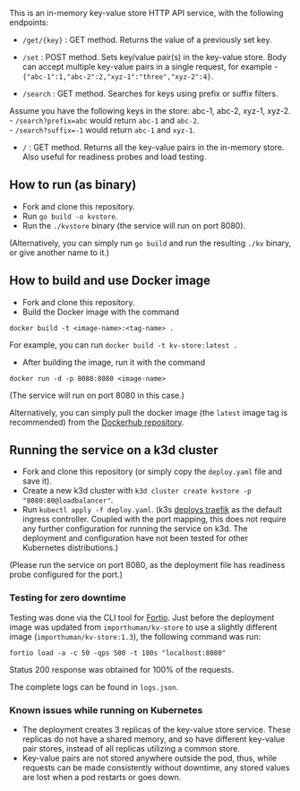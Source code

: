 This is an in-memory key-value store HTTP API service, with the following endpoints:

- `/get/{key}` : GET method. Returns the value of a previously set key.

- `/set` : POST method. Sets key/value pair(s) in the key-value store. Body can accept multiple key-value pairs in a single request, for example - `{"abc-1":1,"abc-2":2,"xyz-1":"three","xyz-2":4}`.

- `/search` : GET method. Searches for keys using prefix or suffix filters.

Assume you have the following keys in the store: abc-1, abc-2, xyz-1, xyz-2.    
    - `/search?prefix=abc` would return `abc-1` and `abc-2`.    
    - `/search?suffix=-1` would return `abc-1` and `xyz-1`.

- `/` : GET method. Returns all the key-value pairs in the in-memory store. Also useful for readiness probes and load testing. 

## How to run (as binary)

- Fork and clone this repository.
- Run `go build -o kvstore`.
- Run the `./kvstore` binary (the service will run on port 8080). 

(Alternatively, you can simply run `go build` and run the resulting `./kv` binary, or give another name to it.)

## How to build and use Docker image

- Fork and clone this repository.
- Build the Docker image with the command
```
docker build -t <image-name>:<tag-name> .
```

For example, you can run `docker build -t kv-store:latest .`

- After building the image, run it with the command
```
docker run -d -p 8080:8080 <image-name>
```
(The service will run on port 8080 in this case.)

Alternatively, you can simply pull the docker image (the `latest` image tag is recommended) from the [Dockerhub repository](https://hub.docker.com/repository/docker/importhuman/kv-store).

## Running the service on a k3d cluster

- Fork and clone this repository (or simply copy the `deploy.yaml` file and save it).
- Create a new k3d cluster with `k3d cluster create kvstore -p "8080:80@loadbalancer"`.
- Run `kubectl apply -f deploy.yaml`.
(k3s [deploys traefik](https://k3d.io/v5.0.1/usage/exposing_services/) as the default ingress controller. Coupled with the port mapping, this does not require any further configuration for running the service on k3d. The deployment and configuration have not been tested for other Kubernetes distributions.)

(Please run the service on port 8080, as the deployment file has readiness probe configured for the port.)

### Testing for zero downtime

Testing was done via the CLI tool for [Fortio](https://fortio.org/). Just before the deployment image was updated from `importhuman/kv-store` to use a slightly different image (`importhuman/kv-store:1.3`), the following command was run:
```
fortio load -a -c 50 -qps 500 -t 180s "localhost:8080"
```

Status 200 response was obtained for 100% of the requests. 

The complete logs can be found in `logs.json`.

### Known issues while running on Kubernetes

- The deployment creates 3 replicas of the key-value store service. These replicas do not have a shared memory, and so have different key-value pair stores, instead of all replicas utilizing a common store.
- Key-value pairs are not stored anywhere outside the pod, thus, while requests can be made consistently without downtime, any stored values are lost when a pod restarts or goes down.
